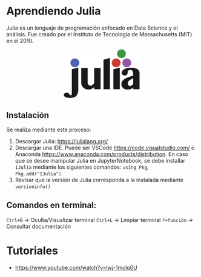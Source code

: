 # Aprendiendo Julia
Julia es un lenguaje de programación enfocado en Data Science y el análisis.
Fue creado por el Instituto de Tecnología de Massachusetts (MIT) en el 2010.

<p align="center">
  <img src="figures/julia_logo.png" width="200">
</p>

## Instalación
Se realiza mediante este proceso:
1. Descargar Julia: https://julialang.org/
2. Descargar una IDE. Puede ser VSCode https://code.visualstudio.com/ o Anaconda https://www.anaconda.com/products/distribution. En caso que se desee manipular Julia en JupyterNotebook, se debe installar `IJulia` mediante los siguientes comandos: `using Pkg`, `Pkg.add("IJulia")`.
3. Revisar que la versión de Julia corresponda a la instalada mediante `versioninfo()`

## Comandos en terminal:
`Ctrl+Ñ` -> Oculta/Visualizar terminal
`Ctrl+L` -> Limpiar terminal
`?+función` -> Consultar documentación

# Tutoriales
* https://www.youtube.com/watch?v=lwj-1mclq0U

